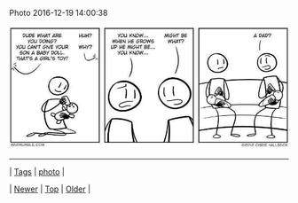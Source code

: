 <!--
title: Photo 2016-12-19 14
date: 2020-06-28T15:27:00.145Z
tags: photo
-->


Photo 2016-12-19 14:00:38

![](154676734408-0.jpg)

<!--BOTTOM-POST-NAVIGATION-->
---

| [Tags](tags.md) | [photo](tag-photo.md) |

| [Newer](154671236162.md) | [Top](index.md) | [Older](154684920257.md) |